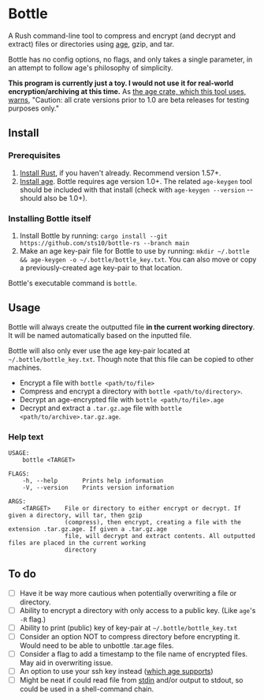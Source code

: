 # Bottle

A Rush command-line tool to compress and encrypt (and decrypt and extract) files or directories using [age](https://github.com/FiloSottile/age), gzip, and tar. 

Bottle has no config options, no flags, and only takes a single parameter, in an attempt to follow age's philosophy of simplicity.

**This program is currently just a toy. I would not use it for real-world encryption/archiving at this time.** As [the age crate, which this tool uses, warns](https://docs.rs/age/0.7.1/age/index.html), "Caution: all crate versions prior to 1.0 are beta releases for testing purposes only."

## Install

### Prerequisites

1. [Install Rust](https://www.rust-lang.org/tools/install), if you haven't already. Recommend version 1.57+.
2. [Install age](https://github.com/FiloSottile/age#installation). Bottle requires age version 1.0+. The related `age-keygen` tool should be included with that install (check with `age-keygen --version` -- should also be 1.0+).

### Installing Bottle itself

1. Install Bottle by running: `cargo install --git https://github.com/sts10/bottle-rs --branch main`
2. Make an age key-pair file for Bottle to use by running: `mkdir ~/.bottle && age-keygen -o ~/.bottle/bottle_key.txt`. You can also move or copy a previously-created age key-pair to that location.

Bottle's executable command is `bottle`.

## Usage 

Bottle will always create the outputted file **in the current working directory**. It will be named automatically based on the inputted file.

Bottle will also only ever use the age key-pair located at `~/.bottle/bottle_key.txt`. Though note that this file can be copied to other machines.

- Encrypt a file with `bottle <path/to/file>`
- Compress and encrypt a directory with `bottle <path/to/directory>`. 
- Decrypt an age-encrypted file with `bottle <path/to/file>.age`
- Decrypt and extract a `.tar.gz.age` file with `bottle <path/to/archive>.tar.gz.age`.

### Help text

```
USAGE:
    bottle <TARGET>

FLAGS:
    -h, --help       Prints help information
    -V, --version    Prints version information

ARGS:
    <TARGET>    File or directory to either encrypt or decrypt. If given a directory, will tar, then gzip
                (compress), then encrypt, creating a file with the extension .tar.gz.age. If given a .tar.gz.age
                file, will decrypt and extract contents. All outputted files are placed in the current working
                directory
```

## To do

- [ ] Have it be way more cautious when potentially overwriting a file or directory.
- [ ] Ability to encrypt a directory with only access to a public key. (Like `age`'s `-R` flag.)
- [ ] Ability to print (public) key of key-pair at `~/.bottle/bottle_key.txt`
- [ ] Consider an option NOT to compress directory before encrypting it. Would need to be able to unbottle .tar.age files.
- [ ] Consider a flag to add a timestamp to the file name of encrypted files. May aid in overwriting issue.
- [ ] An option to use your ssh key instead ([which age supports](https://github.com/FiloSottile/age#ssh-keys))
- [ ] Might be neat if could read file from [stdin](https://doc.rust-lang.org/std/io/struct.Stdin.html) and/or output to stdout, so could be used in a shell-command chain.

